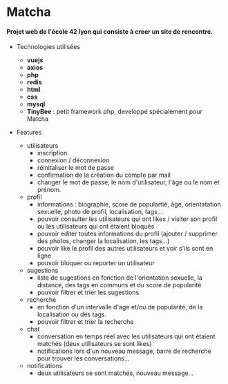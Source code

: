# Matcha

#### Projet web de l'école 42 lyon qui consiste à creer un site de rencontre.

* Technologies utilisées
    * **vuejs**
    * **axios**
    * **php**
    * **redis**
	* **html**
	* **css**
	* **mysql**
    * **TinyBee** : petit framework php, developpé spécialement pour Matcha

* Features
	* utilisateurs 
		* inscription
		* connexion / déconnexion
		* réinitaliser le mot de passe
		* confirmation de la création du compte par mail
		* changer le mot de passe, le nom d'utilisateur, l'âge ou le nom et prénom.
	* profil
		* informations : biographie, score de populartié, âge, orientatation sexuelle, photo de profil, localisation, tags...
		* pouvoir consulter les utilisateurs qui ont likes / visiter son profil ou les utilisateurs qui ont étaient bloqués
		* pouvoir editer toutes informations du profil (ajouter / supprimer des photos, changer la localisation, les tags...)
		* pouvoir like le profil des autres utilisateurs et voir s'ils sont en ligne
		* pouvoir bloquer ou reporter un utilisateur
	* sugestions
		* liste de sugestions en fonction de l'orientation sexuelle, la distance, des tags en communs et du score de popularité
		* pouvoir filtrer et trier les sugestions
	* recherche 
		* en fonction d'un intervalle d'age et/ou de popularité, de la localisation ou des tags.
		* pouvoir filtrer et trier la recherche
	* chat
		* conversation en temps réel avec les utilisateurs qui ont étaient matchés (deux utilisateurs se sont likes)
		* notifications lors d'un nouveau message, barre de recherche pour trouver les conversations...
	* notifications
		* deux utilisateurs se sont matchés, nouveau message...
